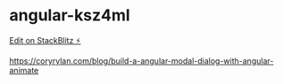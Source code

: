 # angular-ksz4ml

[Edit on StackBlitz ⚡️](https://stackblitz.com/edit/angular-ksz4ml)

https://coryrylan.com/blog/build-a-angular-modal-dialog-with-angular-animate
